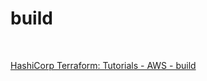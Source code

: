 # build

<br>

[HashiCorp Terraform: Tutorials - AWS - build](https://developer.hashicorp.com/terraform/tutorials/aws-get-started/aws-build)